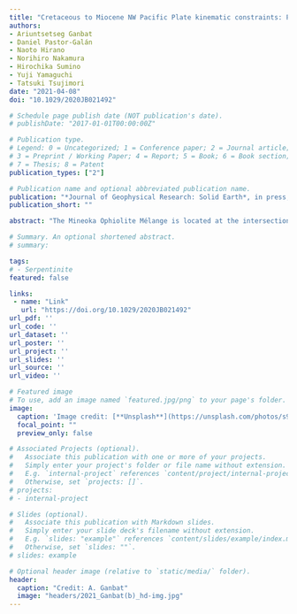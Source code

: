 ```yaml
---
title: "Cretaceous to Miocene NW Pacific Plate kinematic constraints: Paleomagnetism and Ar-Ar geochronology in the Mineoka Ophiolite Mélange (Japan)"
authors:
- Ariuntsetseg Ganbat
- Daniel Pastor-Galán
- Naoto Hirano
- Norihiro Nakamura
- Hirochika Sumino
- Yuji Yamaguchi
- Tatsuki Tsujimori
date: "2021-04-08"
doi: "10.1029/2020JB021492"

# Schedule page publish date (NOT publication's date).
# publishDate: "2017-01-01T00:00:00Z"

# Publication type.
# Legend: 0 = Uncategorized; 1 = Conference paper; 2 = Journal article;
# 3 = Preprint / Working Paper; 4 = Report; 5 = Book; 6 = Book section;
# 7 = Thesis; 8 = Patent
publication_types: ["2"]

# Publication name and optional abbreviated publication name.
publication: "*Journal of Geophysical Research: Solid Earth*, in press, doi:10.1029/2020JB021492"
publication_short: ""

abstract: "The Mineoka Ophiolite Mélange is located at the intersection of the Pacific, Philippine Sea, Eurasian, and North American plates. The Mineoka ophiolite origin is disputed, and it has been ascribed to a fully subducted plate or part of the Pacific and Philippine Sea plates. In this paper, we present a kinematic reconstruction of the Mineoka Ophiolite Mélange and its relation with the Pacific Plate, based on new paleomagnetic data and bulk-rock 40Ar/39Ar ages of basaltic rocks. In addition to standard analyses for paleolatitudes, we performed a Net tectonic rotation analysis on sheeted dolerite dikes to infer the paleospreading direction that formed the ophiolite. The analysis shows that 85–80 Ma MOR pillow basalts erupted at a paleolatitude of N ~16˚, whereas ∼50 Ma basalts formed at N ~34˚. Net Tectonic Rotation analysis suggests that the spreading direction was NE 60˚. Ar–Ar ages yielded 53–49 Ma for MORBs and 41–35 Ma for island-arc basalts. The formation of this ophiolite occurred in the back-arc spreading of the Nemuro–Olyutorsky arcs of the NW Pacific. It infers that the final consumption of Izanagi below Japan instigated a subduction jump and flipped its polarity. Subduction initiated parallel to the ridge, and a piece of the original back-arc crust got trapped near the Japan trench during the northwards motion of the Philippine Sea Plate. The contrasting motion between the Pacific and the Philippine Sea plates generated a highly unstable setting followed by a subduction zone that left a small-sized and short-lived plate ('Mineoka'), surrounded by subduction zones."

# Summary. An optional shortened abstract.
# summary: 

tags: 
# - Serpentinite
featured: false

links:
 - name: "Link"
   url: "https://doi.org/10.1029/2020JB021492"
url_pdf: ''
url_code: ''
url_dataset: ''
url_poster: ''
url_project: ''
url_slides: ''
url_source: ''
url_video: ''

# Featured image
# To use, add an image named `featured.jpg/png` to your page's folder. 
image: 
  caption: 'Image credit: [**Unsplash**](https://unsplash.com/photos/s9CC2SKySJM)'
  focal_point: ""
  preview_only: false

# Associated Projects (optional).
#   Associate this publication with one or more of your projects.
#   Simply enter your project's folder or file name without extension.
#   E.g. `internal-project` references `content/project/internal-project/index.md`.
#   Otherwise, set `projects: []`.
# projects:
# - internal-project

# Slides (optional).
#   Associate this publication with Markdown slides.
#   Simply enter your slide deck's filename without extension.
#   E.g. `slides: "example"` references `content/slides/example/index.md`.
#   Otherwise, set `slides: ""`.
# slides: example

# Optional header image (relative to `static/media/` folder).
header:
  caption: "Credit: A. Ganbat"
  image: "headers/2021_Ganbat(b)_hd-img.jpg"
---
```

